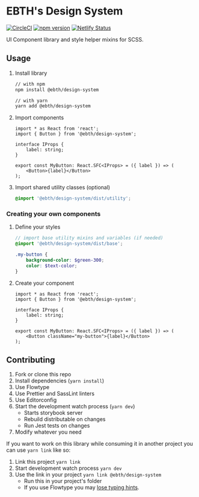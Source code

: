 # EBTH's Design System

[![CircleCI](https://circleci.com/gh/ebth/design-system.svg?style=shield&circle-token=9bcd48684d05cc04147edccac73f1c8a2c79e112)](https://circleci.com/gh/ebth/design-system)
[![npm version](https://badge.fury.io/js/%40ebth%2Fdesign-system.svg)](https://badge.fury.io/js/%40ebth%2Fdesign-system)
[![Netlify Status](https://api.netlify.com/api/v1/badges/e8abf313-7dfd-4ac7-98ea-3e9f5bfc19c2/deploy-status)](https://app.netlify.com/sites/ebth-design/deploys)

UI Component library and style helper mixins for SCSS.

## Usage

1. Install library

    ```bash
    // with npm
    npm install @ebth/design-system

    // with yarn
    yarn add @ebth/design-system
    ```

1. Import components

    ```tsx
    import * as React from 'react';
    import { Button } from '@ebth/design-system';

    interface IProps {
        label: string;
    }

    export const MyButton: React.SFC<IProps> = ({ label }) => (
        <Button>{label}</Button>
    );
    ```

1. Import shared utility classes (optional)

    ```scss
    @import '@ebth/design-system/dist/utility';
    ```

### Creating your own components

1. Define your styles

    ```scss
    // import base utility mixins and variables (if needed)
    @import '@ebth/design-system/dist/base';

    .my-button {
        background-color: $green-300;
        color: $text-color;
    }
    ```

1. Create your component

    ```tsx
    import * as React from 'react';
    import { Button } from '@ebth/design-system';

    interface IProps {
        label: string;
    }

    export const MyButton: React.SFC<IProps> = ({ label }) => (
        <Button className="my-button">{label}</Button>
    );
    ```

## Contributing

1. Fork or clone this repo
1. Install dependencies (`yarn install`)
1. Use Flowtype
1. Use Prettier and SassLint linters
1. Use Editorconfig
1. Start the development watch process (`yarn dev`)
    - Starts storybook server
    - Rebuild distributable on changes
    - Run Jest tests on changes
1. Modify whatever you need

If you want to work on this library while consuming it in another project you can use `yarn link` like so:

1. Link this project `yarn link`
1. Start development watch process `yarn dev`
1. Use the link in your project `yarn link @ebth/design-system`
    - Run this in your project's folder
    - If you use Flowtype you may [lose typing hints](https://github.com/facebook/flow/issues/4015).
